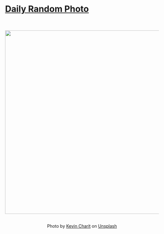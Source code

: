 # [Daily Random Photo](https://www.dailyrandomphoto.com/)

<div align="center">
  <br>
  <br>
  <a href="https://www.dailyrandomphoto.com/p/2025/2025-06-10/"><img src="https://images.unsplash.com/photo-1743485754031-a674557a83cf?crop=entropy&cs=tinysrgb&fit=max&fm=jpg&ixid=M3w3NzUwOHwwfDF8cmFuZG9tfHx8fHx8fHx8MTc0OTUxNjUwOXw&ixlib=rb-4.1.0&q=80&w=1080" width="600px"></a>
  <br>
  <br>
  <p class="has-text-grey">Photo by <a href="https://unsplash.com/@kevin_charit?utm_source=Daily%20Random%20Photo&amp;utm_medium=referral" target="_blank" rel="noopener noreferrer">Kevin Charit</a> on <a href="https://unsplash.com/photos/a-winding-road-weaves-through-rice-fields-KU9D4Sz6IDY?utm_source=Daily%20Random%20Photo&amp;utm_medium=referral" target="_blank" rel="noopener noreferrer">Unsplash</a></p>
</div>

